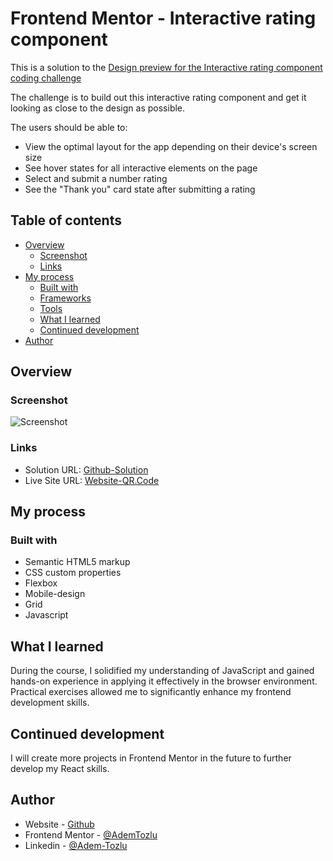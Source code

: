 # Frontend Mentor - Interactive rating component

This is a solution to the [Design preview for the Interactive rating component coding challenge](https://www.frontendmentor.io/challenges/interactive-rating-component-koxpeBUmI/hub)

The challenge is to build out this interactive rating component and get it looking as close to the design as possible.

The users should be able to:

- View the optimal layout for the app depending on their device's screen size
- See hover states for all interactive elements on the page
- Select and submit a number rating
- See the "Thank you" card state after submitting a rating

## Table of contents

- [Overview](#overview)
  - [Screenshot](#screenshot)
  - [Links](#links)
- [My process](#my-process)
  - [Built with](#built-with)
  - [Frameworks](#frameworks)
  - [Tools](#tools)
  - [What I learned](#what-i-learned)
  - [Continued development](#continued-development)
- [Author](#author)

## Overview

### Screenshot

![Screenshot](./assets/images/screenshot-faq-project.png)

### Links

- Solution URL: [Github-Solution](https://github.com/Adem-Tozlu/Frontend-Mentor-Interactive-rating-component)
- Live Site URL: [Website-QR.Code](https://frontend-mentor-interactive-rating-component-nu.vercel.app/)

## My process

### Built with

- Semantic HTML5 markup
- CSS custom properties
- Flexbox
- Mobile-design
- Grid
- Javascript

## What I learned 
During the course, I solidified my understanding of JavaScript and gained hands-on experience in applying it effectively in the browser environment. Practical exercises allowed me to significantly enhance my frontend development skills.

## Continued development
I will create more projects in Frontend Mentor in the future to further develop my React skills.


## Author

- Website - [Github](https://github.com/Adem-Tozlu)
- Frontend Mentor - [@AdemTozlu](https://www.frontendmentor.io/profile/Adem-Tozlu)
- Linkedin - [@Adem-Tozlu](https://www.linkedin.com/in/adem-tozlu-8906b52a5)